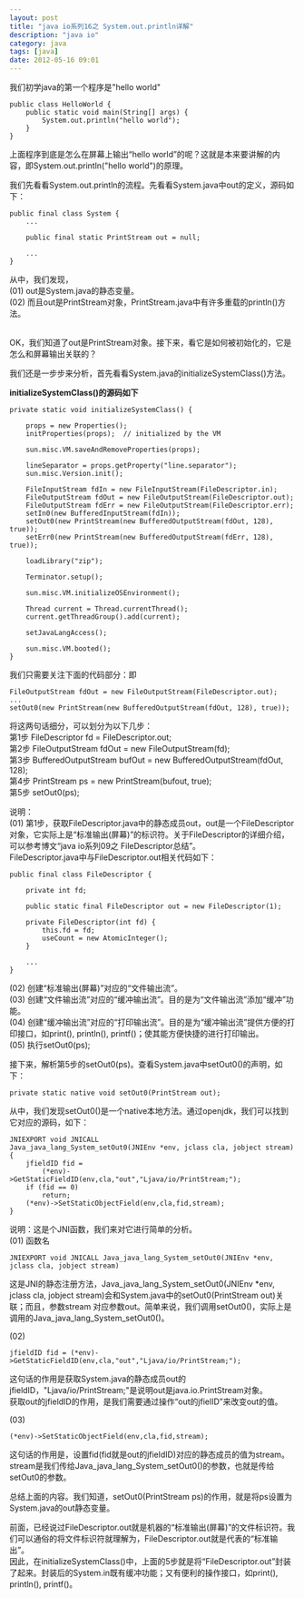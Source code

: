 ```yaml
---
layout: post
title: "java io系列16之 System.out.println详解"
description: "java io"
category: java
tags: [java]
date: 2012-05-16 09:01
---
```



我们初学java的第一个程序是"hello world"

    public class HelloWorld {
        public static void main(String[] args) {
            System.out.println("hello world");
        }
    }

上面程序到底是怎么在屏幕上输出“hello world”的呢？这就是本来要讲解的内容，即System.out.println("hello world")的原理。


我们先看看System.out.println的流程。先看看System.java中out的定义，源码如下：

    public final class System {
        ...

        public final static PrintStream out = null;

        ...
    }

从中，我们发现，  
(01) out是System.java的静态变量。  
(02) 而且out是PrintStream对象，PrintStream.java中有许多重载的println()方法。

<br/>
OK，我们知道了out是PrintStream对象。接下来，看它是如何被初始化的，它是怎么和屏幕输出关联的？

我们还是一步步来分析，首先看看System.java的initializeSystemClass()方法。

**initializeSystemClass()的源码如下**

    private static void initializeSystemClass() {

        props = new Properties();
        initProperties(props);  // initialized by the VM

        sun.misc.VM.saveAndRemoveProperties(props);

        lineSeparator = props.getProperty("line.separator");
        sun.misc.Version.init();

        FileInputStream fdIn = new FileInputStream(FileDescriptor.in);
        FileOutputStream fdOut = new FileOutputStream(FileDescriptor.out);
        FileOutputStream fdErr = new FileOutputStream(FileDescriptor.err);
        setIn0(new BufferedInputStream(fdIn));
        setOut0(new PrintStream(new BufferedOutputStream(fdOut, 128), true));
        setErr0(new PrintStream(new BufferedOutputStream(fdErr, 128), true));

        loadLibrary("zip");

        Terminator.setup();

        sun.misc.VM.initializeOSEnvironment();

        Thread current = Thread.currentThread();
        current.getThreadGroup().add(current);

        setJavaLangAccess();

        sun.misc.VM.booted();
    }

我们只需要关注下面的代码部分：即

    FileOutputStream fdOut = new FileOutputStream(FileDescriptor.out);
    ...
    setOut0(new PrintStream(new BufferedOutputStream(fdOut, 128), true));

将这两句话细分，可以划分为以下几步：  
第1步 FileDescriptor fd = FileDescriptor.out;  
第2步 FileOutputStream fdOut = new FileOutputStream(fd);  
第3步 BufferedOutputStream bufOut = new BufferedOutputStream(fdOut, 128);  
第4步 PrintStream ps = new PrintStream(bufout, true);  
第5步 setOut0(ps);

说明：  
(01) 第1步，获取FileDescriptor.java中的静态成员out，out是一个FileDescriptor对象，它实际上是“标准输出(屏幕)”的标识符。关于FileDescriptor的详细介绍，可以参考博文“java io系列09之 FileDescriptor总结”。  
FileDescriptor.java中与FileDescriptor.out相关代码如下：

    public final class FileDescriptor {

        private int fd;

        public static final FileDescriptor out = new FileDescriptor(1);

        private FileDescriptor(int fd) {
            this.fd = fd;
            useCount = new AtomicInteger();
        }

        ...
    }

(02) 创建“标准输出(屏幕)”对应的“文件输出流”。  
(03) 创建“文件输出流”对应的“缓冲输出流”。目的是为“文件输出流”添加“缓冲”功能。  
(04) 创建“缓冲输出流”对应的“打印输出流”。目的是为“缓冲输出流”提供方便的打印接口，如print(), println(), printf()；使其能方便快捷的进行打印输出。  
(05) 执行setOut0(ps);


接下来，解析第5步的setOut0(ps)。查看System.java中setOut0()的声明，如下：

    private static native void setOut0(PrintStream out);

从中，我们发现setOut0()是一个native本地方法。通过openjdk，我们可以找到它对应的源码，如下：

    JNIEXPORT void JNICALL
    Java_java_lang_System_setOut0(JNIEnv *env, jclass cla, jobject stream)
    {
        jfieldID fid =
            (*env)->GetStaticFieldID(env,cla,"out","Ljava/io/PrintStream;");
        if (fid == 0)
            return;
        (*env)->SetStaticObjectField(env,cla,fid,stream);
    }

说明：这是个JNI函数，我们来对它进行简单的分析。  
(01) 函数名  

    JNIEXPORT void JNICALL Java_java_lang_System_setOut0(JNIEnv *env, jclass cla, jobject stream)

这是JNI的静态注册方法，Java_java_lang_System_setOut0(JNIEnv *env, jclass cla, jobject stream)会和System.java中的setOut0(PrintStream out)关联；而且，参数stream 对应参数out。简单来说，我们调用setOut0()，实际上是调用的Java_java_lang_System_setOut0()。  

(02) 

    jfieldID fid = (*env)->GetStaticFieldID(env,cla,"out","Ljava/io/PrintStream;");

这句话的作用是获取System.java的静态成员out的jfieldID，"Ljava/io/PrintStream;"是说明out是java.io.PrintStream对象。  
获取out的jfieldID的作用，是我们需要通过操作“out的jfielID”来改变out的值。

(03) 

    (*env)->SetStaticObjectField(env,cla,fid,stream);

这句话的作用是，设置fid(fid就是out的jfieldID)对应的静态成员的值为stream。  
stream是我们传给Java_java_lang_System_setOut0()的参数，也就是传给setOut0的参数。

总结上面的内容。我们知道，setOut0(PrintStream ps)的作用，就是将ps设置为System.java的out静态变量。

 

前面，已经说过FileDescriptor.out就是机器的“标准输出(屏幕)”的文件标识符。我们可以通俗的将文件标识符就理解为，FileDescriptor.out就是代表的“标准输出”。  
因此，在initializeSystemClass()中，上面的5步就是将“FileDescriptor.out”封装了起来。封装后的System.in既有缓冲功能；又有便利的操作接口，如print(), println(), printf()。

